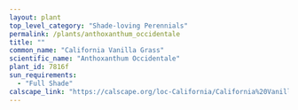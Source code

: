 ```yaml
---
layout: plant                                                              
top_level_category: "Shade-loving Perennials"
permalink: /plants/anthoxanthum_occidentale
title: ""
common_name: "California Vanilla Grass"
scientific_name: "Anthoxanthum Occidentale"
plant_id: 7816f
sun_requirements:
  - "Full Shade"
calscape_link: "https://calscape.org/loc-California/California%20Vanilla%20Grass%20(Anthoxanthum%20occidentale)"
---
```


